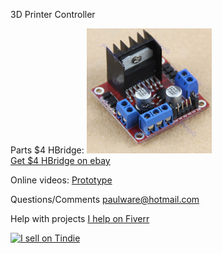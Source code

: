 3D Printer Controller

Parts
  $4 HBridge: <img src="https://github.com/Paulware/3DPrinterController/raw/master/images/HBridge.jpg" width="200px">
  <br>
  [Get $4 HBridge on ebay](http://www.ebay.com/itm/L298N-DC-Stepper-Motor-Dual-H-Bridge-Drive-Controller-Board-Module-for-Arduino-/380520063503?)
  
Online videos:
  [Prototype](http://www.youtube.com/watch?v=m45CU5rBINc)    
  
Questions/Comments
  paulware@hotmail.com
  
Help with projects
  [I help on Fiverr](http://fiverr.com/paulware/help-with-your-arduino-project)

<a href="https://tindie.com/shops/Paulware/?ref=offsite_badges&utm_source=sellers_Paulware&utm_medium=badges&utm_campaign=badge_large"><img src="https://s3.amazonaws.com/tindie-static/badges/tindie-large.png" alt="I sell on Tindie"></a>
  